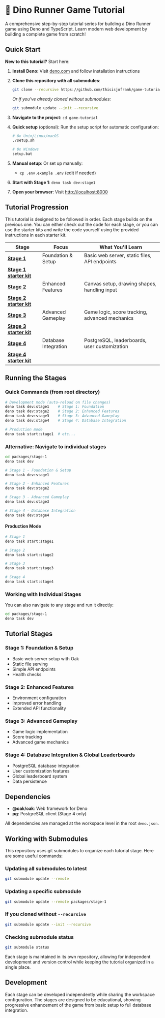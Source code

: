 # 🦕 Dino Runner Game Tutorial

A comprehensive step-by-step tutorial series for building a Dino Runner game
using Deno and TypeScript. Learn modern web development by building a complete
game from scratch!

## Quick Start

**New to this tutorial?** Start here:

1. **Install Deno**: Visit [deno.com](https://deno.com/) and follow installation
   instructions
2. **Clone this repository with all submodules**:

   ```bash
   git clone --recursive https://github.com/thisisjofrank/game-tutorial.git
   ```
   
   *Or if you've already cloned without submodules:*

   ```bash
   git submodule update --init --recursive
   ```

3. **Navigate to the project**: `cd game-tutorial`
4. **Quick setup** (optional): Run the setup script for automatic configuration:

   ```bash
   # On Unix/Linux/macOS
   ./setup.sh
   
   # On Windows
   setup.bat
   ```

5. **Manual setup**: Or set up manually:
   - `cp .env.example .env` (edit if needed)
6. **Start with Stage 1**: `deno task dev:stage1`
7. **Open your browser**: Visit [http://localhost:8000](http://localhost:8000)

## Tutorial Progression

This tutorial is designed to be followed in order. Each stage builds on the
previous one. You can either check out the code for each stage, or you can use
the starter kits and write the code yourself using the provided instructions in
each starter kit.

| Stage                                                         | Focus                | What You'll Learn                              |
| ------------------------------------------------------------- | -------------------- | ---------------------------------------------- |
| **[Stage 1](packages/stage-1/README.md)**                     | Foundation & Setup   | Basic web server, static files, API endpoints  |
| **[Stage 1 starter kit](packages/stage-1-starter/README.md)** |                      |                                                |
| **[Stage 2](packages/stage-2/README.md)**                     | Enhanced Features    | Canvas setup, drawing shapes, handling input   |
| **[Stage 2 starter kit](packages/stage-2-starter/README.md)** |                      |                                                |
| **[Stage 3](packages/stage-3/README.md)**                     | Advanced Gameplay    | Game logic, score tracking, advanced mechanics |
| **[Stage 3 starter kit](packages/stage-3-starter/README.md)** |                      |                                                |
| **[Stage 4](packages/stage-4/README.md)**                     | Database Integration | PostgreSQL, leaderboards, user customization   |
| **[Stage 4 starter kit](packages/stage-4-starter/README.md)** |                      |                                                |

## Running the Stages

### Quick Commands (from root directory)

```bash
# Development mode (auto-reload on file changes)
deno task dev:stage1    # Stage 1: Foundation
deno task dev:stage2    # Stage 2: Enhanced Features  
deno task dev:stage3    # Stage 3: Advanced Gameplay
deno task dev:stage4    # Stage 4: Database Integration

# Production mode
deno task start:stage1  # etc...
```

### Alternative: Navigate to individual stages

```bash
cd packages/stage-1
deno task dev
```

```bash
# Stage 1 - Foundation & Setup
deno task dev:stage1

# Stage 2 - Enhanced Features  
deno task dev:stage2

# Stage 3 - Advanced Gameplay
deno task dev:stage3

# Stage 4 - Database Integration
deno task dev:stage4
```

#### Production Mode

```bash
# Stage 1
deno task start:stage1

# Stage 2
deno task start:stage2

# Stage 3
deno task start:stage3

# Stage 4
deno task start:stage4
```

### Working with Individual Stages

You can also navigate to any stage and run it directly:

```bash
cd packages/stage-1
deno task dev
```

## Tutorial Stages

### Stage 1: Foundation & Setup

- Basic web server setup with Oak
- Static file serving
- Simple API endpoints
- Health checks

### Stage 2: Enhanced Features

- Environment configuration
- Improved error handling
- Extended API functionality

### Stage 3: Advanced Gameplay

- Game logic implementation
- Score tracking
- Advanced game mechanics

### Stage 4: Database Integration & Global Leaderboards

- PostgreSQL database integration
- User customization features
- Global leaderboard system
- Data persistence

## Dependencies

- **@oak/oak**: Web framework for Deno
- **pg**: PostgreSQL client (Stage 4 only)

All dependencies are managed at the workspace level in the root `deno.json`.

## Working with Submodules

This repository uses git submodules to organize each tutorial stage. Here are some useful commands:

### Updating all submodules to latest

```bash
git submodule update --remote
```

### Updating a specific submodule

```bash
git submodule update --remote packages/stage-1
```

### If you cloned without `--recursive`

```bash
git submodule update --init --recursive
```

### Checking submodule status

```bash
git submodule status
```

Each stage is maintained in its own repository, allowing for independent development and version control while keeping the tutorial organized in a single place.

## Development

Each stage can be developed independently while sharing the workspace
configuration. The stages are designed to be educational, showing progressive
enhancement of the game from basic setup to full database integration.

